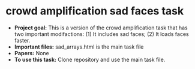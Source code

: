# crowd amplification sad faces task

- **Project goal:** This is a version of the crowd amplification task that has two important modifactions: (1) It includes sad faces; (2) It loads faces faster. 
- **Important files:** sad_arrays.html is the main task file
- **Papers:** None
- **To use this task:** Clone repository and use the main task file. 




